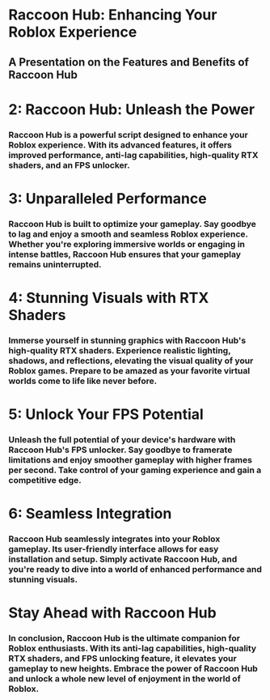 # Raccoon Hub: Enhancing Your Roblox Experience
## A Presentation on the Features and Benefits of Raccoon Hub

# 2: Raccoon Hub: Unleash the Power

### Raccoon Hub is a powerful script designed to enhance your Roblox experience. With its advanced features, it offers improved performance, anti-lag capabilities, high-quality RTX shaders, and an FPS unlocker.

# 3: Unparalleled Performance

### Raccoon Hub is built to optimize your gameplay. Say goodbye to lag and enjoy a smooth and seamless Roblox experience. Whether you're exploring immersive worlds or engaging in intense battles, Raccoon Hub ensures that your gameplay remains uninterrupted.

# 4: Stunning Visuals with RTX Shaders

### Immerse yourself in stunning graphics with Raccoon Hub's high-quality RTX shaders. Experience realistic lighting, shadows, and reflections, elevating the visual quality of your Roblox games. Prepare to be amazed as your favorite virtual worlds come to life like never before.

# 5: Unlock Your FPS Potential

### Unleash the full potential of your device's hardware with Raccoon Hub's FPS unlocker. Say goodbye to framerate limitations and enjoy smoother gameplay with higher frames per second. Take control of your gaming experience and gain a competitive edge.

# 6: Seamless Integration

### Raccoon Hub seamlessly integrates into your Roblox gameplay. Its user-friendly interface allows for easy installation and setup. Simply activate Raccoon Hub, and you're ready to dive into a world of enhanced performance and stunning visuals.

# Stay Ahead with Raccoon Hub

### In conclusion, Raccoon Hub is the ultimate companion for Roblox enthusiasts. With its anti-lag capabilities, high-quality RTX shaders, and FPS unlocking feature, it elevates your gameplay to new heights. Embrace the power of Raccoon Hub and unlock a whole new level of enjoyment in the world of Roblox.
